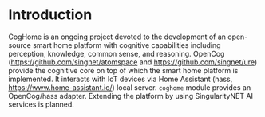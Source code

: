 # Introduction

CogHome is an ongoing project devoted to the development of an open-source smart home platform with cognitive capabilities including perception, knowledge, common sense, and reasoning. OpenCog (https://github.com/singnet/atomspace and https://github.com/singnet/ure) provide the cognitive core on top of which the smart home platform is implemented. It interacts with IoT devices via Home Assistant (hass, https://www.home-assistant.io/) local server. `coghome` module provides an OpenCog/hass adapter. Extending the platform by using SingularityNET AI services is planned.
